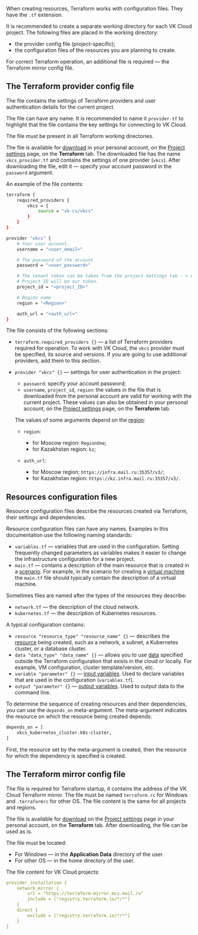 When creating resources, Terraform works with configuration files. They have the `.tf` extension.

It is recommended to create a separate working directory for each VK Cloud project. The following files are placed in the working directory:

- the provider config file (project-specific);
- the configuration files of the resources you are planning to create.

For correct Terraform operation, an additional file is required — the Terraform mirror config file.

## The Terraform provider config file

The file contains the settings of Terraform providers and user authentication details for the current project.

The file can have any name. It is recommended to name it `provider.tf` to highlight that the file contains the key settings for connecting to VK Cloud.

The file must be present in all Terraform working directories.

The file is available for [download](../../quick-start#preparatory_steps) in your personal account, on the [Project settings](https://msk.cloud.vk.com/app/en/project/terraform) page, on the **Terraform** tab. The downloaded file has the name `vkcs_provider.tf` and contains the settings of one provider (`vkcs`). After downloading the file, edit it — specify your account password in the `password` argument.

An example of the file contents:

```bash
terraform {
    required_providers {
        vkcs = {
            source = "vk-cs/vkcs"
        }
    }
}

provider "vkcs" {
    # Your user account.
    username = "<user_email>"

    # The password of the account
    password = "<user_password>"

    # The tenant token can be taken from the project Settings tab - > API keys.
    # Project ID will be our token.
    project_id = "<project_ID>"

    # Region name
    region = "<Region>"

    auth_url = "<auth_url>"
}
```

The file consists of the following sections:

- `terraform.required_providers {}` — a list of Terraform providers required for operation. To work with VK Cloud, the `vkcs` provider must be specified, its source and versions. If you are going to use additional providers, add them to this section.
- `provider "vkcs" {}` — settings for user authentication in the project:

  - `password`: specify your account password;
  - `username`, `project_id`, `region`: the values in the file that is downloaded from the personal account are valid for working with the current project. These values can also be obtained in your personal account, on the [Project settings](https://msk.cloud.vk.com/app/en/project/terraform) page, on the **Terraform** tab.

  The values of some arguments depend on the [region](/ru/base/account/concepts/regions):

  - `region`:

    - for Moscow region: `RegionOne`;
    - for Kazakhstan region: `kz`;

  - `auth_url`:

    - for Moscow region: `https://infra.mail.ru:35357/v3/`;
    - for Kazakhstan region: `https://kz.infra.mail.ru:35357/v3/`.

## Resources configuration files

Resource configuration files describe the resources created via Terraform, their settings and dependencies.

Resource configuration files can have any names. Examples in this documentation use the following naming standards:

- `variables.tf` — variables that are used in the configuration. Setting frequently changed parameters as variables makes it easier to change the infrastructure configuration for a new project.
- `main.tf` — contains a description of the main resource that is created in a [scenario](../../how-to-guides). For example, in the scenario for creating a [virtual machine](../../how-to-guides/iaas/create) the `main.tf` file should typically contain the description of a virtual machine.

Sometimes files are named after the types of the resources they describe:

- `network.tf` — the description of the cloud network.
- `kubernetes.tf` — the description of Kubernetes resources.

A typical configuration contains:

- `resource "resource_type" "resource_name" {}` — describes the [resource](https://www.terraform.io/language/resources/syntax) being created, such as a network, a subnet, a Kubernetes cluster, or a database cluster.
- `data "data_type" "data_name" {}` — allows you to use [data](https://www.terraform.io/language/data-sources) specified outside the Terraform configuration that exists in the cloud or locally. For example, VM configuration, cluster template/version, etc.
- `variable "parameter" {}` — [input variables](https://www.terraform.io/language/values/variables). Used to declare variables that are used in the configuration (`variables.tf`).
- `output "parameter" {}` — [output variables](https://www.terraform.io/language/values/outputs). Used to output data to the command line.

To determine the sequence of creating resources and their dependencies, you can use the `depends_on` meta-argument. The meta-argument indicates the resource on which the resource being created depends:

```bash
depends_on = [
    vkcs_kubernetes_cluster.k8s-cluster,
]
```

First, the resource set by the meta-argument is created, then the resource for which the dependency is specified is created.

## The Terraform mirror config file

The file is required for Terraform startup, it contains the address of the VK Cloud Terraform mirror. The file must be named `terraform.rc` for Windows and `.terraformrc` for other OS. The file content is the same for all projects and regions.

The file is available for [download](../../quick-start#preparatory_steps) on the [Project settings](https://msk.cloud.vk.com/app/en/project/terraform) page in your personal account, on the **Terraform** tab. After downloading, the file can be used as is.

The file must be located:

- For Windows — in the **Application Data** directory of the user.
- For other OS — in the home directory of the user.

The file content for VK Cloud projects:

```yaml
provider_installation {
    network_mirror {
        url = "https://terraform-mirror.mcs.mail.ru"
        include = ["registry.terraform.io/*/*"]
    }
    direct {
        exclude = ["registry.terraform.io/*/*"]
    }
}
```
